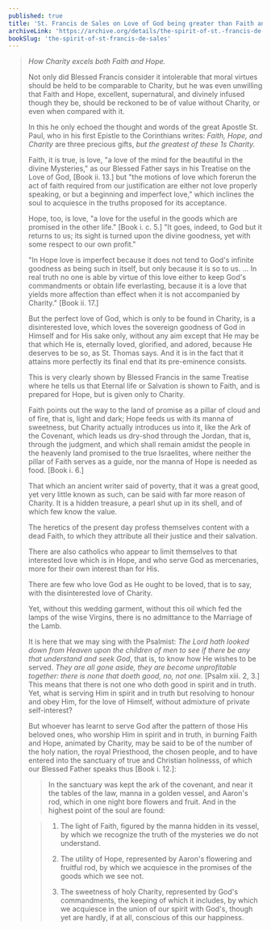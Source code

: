 ```yaml
---
published: true
title: 'St. Francis de Sales on Love of God being greater than Faith and Hope'
archiveLink: 'https://archive.org/details/the-spirit-of-st.-francis-de-sales/page/70?view=theater'
bookSlug: 'the-spirit-of-st-francis-de-sales'
---
```


> *How Charity excels both Faith and Hope.*
>
> Not only did Blessed Francis consider it intolerable that moral virtues should be held to be comparable to Charity, but he was even unwilling that Faith and Hope, excellent, supernatural, and divinely infused though they be, should be reckoned to be of value without Charity, or even when compared with it.
>
> In this he only echoed the thought and words of the great Apostle St. Paul, who in his first Epistle to the Corinthians writes: *Faith, Hope, and Charity* are three precious gifts, *but the greatest of these 1s Charity.*
>
> Faith, it is true, is love, "a love of the mind for the beautiful in the divine Mysteries," as our Blessed Father says in his Treatise on the Love of God, [Book ii. 13.] but "the motions of love which forerun the act of faith required from our justification are either not love properly speaking, or but a beginning and imperfect love," which inclines the soul to acquiesce in the truths proposed for its acceptance.
>
> Hope, too, is love, "a love for the useful in the goods which are promised in the other life." [Book i. c. 5.] "It goes, indeed, to God but it returns to us; its sight is turned upon the divine goodness, yet with some respect to our own profit."
>
> "In Hope love is imperfect because it does not tend to God's infinite goodness as being such in itself, but only because it is so to us. ... In real truth no one is able by virtue of this love either to keep God's commandments or obtain life everlasting, because it is a love that yields more affection than effect when it is not accompanied by Charity." [Book ii. 17.]
>
> But the perfect love of God, which is only to be found in Charity, is a disinterested love, which loves the sovereign goodness of God in Himself and for His sake only, without any aim except that He may be that which He is, eternally loved, glorified, and adored, because He deserves to be so, as St. Thomas says. And it is in the fact that it attains more perfectly its final end that its pre-eminence consists.
>
> This is very clearly shown by Blessed Francis in the same Treatise where he tells us that Eternal life or Salvation is shown to Faith, and is prepared for Hope, but is given only to Charity.
>
> Faith points out the way to the land of promise as a pillar of cloud and of fire, that is, light and dark; Hope feeds us with its manna of sweetness, but Charity actually introduces us into it, like the Ark of the Covenant, which leads us dry-shod through the Jordan, that is, through the judgment, and which shall remain amidst the people in the heavenly land promised to the true Israelites, where neither the pillar of Faith serves as a guide, nor the manna of Hope is needed as food. [Book i. 6.]
>
> That which an ancient writer said of poverty, that it was a great good, yet very little known as such, can be said with far more reason of Charity. It is a hidden treasure, a pearl shut up in its shell, and of which few know the value.
>
> The heretics of the present day profess themselves content with a dead Faith, to which they attribute all their justice and their salvation.
>
> There are also catholics who appear to limit themselves to that interested love which is in Hope, and who serve God as mercenaries, more for their own interest than for His.
>
> There are few who love God as He ought to be loved, that is to say, with the disinterested love of Charity.
>
> Yet, without this wedding garment, without this oil which fed the lamps of the wise Virgins, there is no admittance to the Marriage of the Lamb.
>
> It is here that we may sing with the Psalmist: *The Lord hath looked down from Heaven upon the children of men to see if there be any that understand and seek God*, that is, to know how He wishes to be served. *They are all gone aside, they are become unprofitable together: there is none that doeth good, no, not one.* [Psalm xiii. 2, 3.] This means that there is not one who doth good in spirit and in truth. Yet, what is serving Him in spirit and in truth but resolving to honour and obey Him, for the love of Himself, without admixture of private self-interest?
>
> But whoever has learnt to serve God after the pattern of those His beloved ones, who worship Him in spirit and in truth, in burning Faith and Hope, animated by Charity, may be said to be of the number of the holy nation, the royal Priesthood, the chosen people, and to have entered into the sanctuary of true and Christian holinesss, of which our Blessed Father speaks thus [Book i. 12.]:
>
>> In the sanctuary was kept the ark of the covenant, and near it the tables of the law, manna in a golden vessel, and Aaron's rod, which in one night bore flowers and fruit. And in the highest point of the soul are found:
>
>> 1. The light of Faith, figured by the manna hidden in its vessel, by which we recognize the truth of the mysteries we do not understand.
>>
>> 2. The utility of Hope, represented by Aaron's flowering and fruitful rod, by which we acquiesce in the promises of the goods which we see not.
>>
>> 3. The sweetness of holy Charity, represented by God's commandments, the keeping of which it includes, by which we acquiesce in the union of our spirit with God's, though yet are hardly, if at all, conscious of this our happiness.